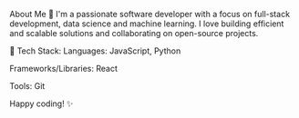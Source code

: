 About Me 👋
I'm a passionate software developer with a focus on  full-stack development, data science and machine learning. 
I love building efficient and scalable solutions and collaborating on open-source projects.

🔧 Tech Stack:
Languages: JavaScript, Python

Frameworks/Libraries: React

Tools: Git

Happy coding! ✨










<!---
LucaTegano/LucaTegano is a ✨ special ✨ repository because its `README.md` (this file) appears on your GitHub profile.
You can click the Preview link to take a look at your changes.
--->
